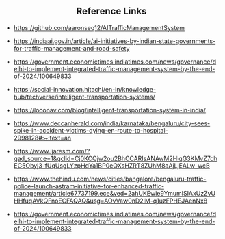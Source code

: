 <h2 align="center">
  Reference Links
</h2>

* https://github.com/aaronseq12/AITrafficManagementSystem

* https://indiaai.gov.in/article/ai-initiatives-by-indian-state-governments-for-traffic-management-and-road-safety

* https://government.economictimes.indiatimes.com/news/governance/delhi-to-implement-integrated-traffic-management-system-by-the-end-of-2024/100649833

* https://social-innovation.hitachi/en-in/knowledge-hub/techverse/intelligent-transportation-systems/

* https://loconav.com/blog/intelligent-transportation-system-in-india/

* https://www.deccanherald.com/india/karnataka/bengaluru/city-sees-spike-in-accident-victims-dying-en-route-to-hospital-2998128#:~:text=an

* https://www.ijaresm.com/?gad_source=1&gclid=Cj0KCQjw2ou2BhCCARIsANAwM2HlqG3KMvZ7dhEG5Obyj3-fUqUsgLYzpHdYa1BP0eQXsHZRT8ZUhM8aAjLjEALw_wcB

* https://www.thehindu.com/news/cities/bangalore/bengaluru-traffic-police-launch-astram-initiative-for-enhanced-traffic-management/article67737199.ece&ved=2ahUKEwie9YmumISIAxUzZvUHHfuqAVkQFnoECFAQAQ&usg=AOvVaw0nD2IM-q1uzFPHEJAenNx8

* https://government.economictimes.indiatimes.com/news/governance/delhi-to-implement-integrated-traffic-management-system-by-the-end-of-2024/100649833
